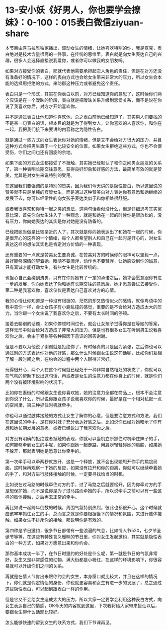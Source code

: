 # 13-安小妖《好男人，你也要学会撩妹》：0-100：015表白微信ziyuan-share

本节目由喜马拉雅独家播出，调动女生的情绪，让她喜欢特别的你，我是查克，表白绝对是技术含量很高的一件事，在传统的思维里，表白就是向女生表达自己的兴趣，很多人会选择直接说我爱你，或者你可以做我的女朋友吗。

如果对方接受你的表白，那就代表他需要承担起恋人角色的责任，但是在对方还没有准备好的情况下，这样的表白方式也会给女生带来非常大的压力，所以女生会本能的选择用拒绝的方式，来防御这种压力或者避免这个责任。

表白只是一个形式，其实在你表白以前，对方已经知道你的意思了，这时候你们两个应该是在一个暧昧的阶段，表白就是把暧昧关系升级到恋爱关系，而不是说在你说了我喜欢你后，对方才开始喜欢你。

并不是通过表白让他知道你喜欢他，总之表白前他已经知道了，其实男人们要找的不是某一句表白的话，根本目的就是为了得到女人，让你喜欢的人喜欢你，和你在一起，我把我们接下来要讲的内容称之为隐性告白。

就是通过一些方式向女生表达你对她的情绪，但是又不会给对方很大的压力，并且这种方式会把男生置于一个比较安全的位置，如果女生拒绝这些方式，你也不会很受伤，你们之间也还有回旋的余地。

如果下面的方式女生都接受了不抵触，其实她已经默认了和你之间男女朋友的关系了，第一种表明长期交往意愿，获得良好印象和好感的方法，最简单有效的就是赞美，尤其是对女生来说特别的受用。

在这里我们要强调的是特别的赞美，因为我们今天讲的是隐性告白，所以这里说的赞美就不只是单纯的夸赞女生，而是通过这种赞美向对方表达你有意愿和她继续的发展下去，你可以经常性的向女孩子表达类似于和你相处很舒服。

或者我很喜欢和你待一起之类的想法，这两句话看似没什么，但是仔细思考其实寓意比深，首先你向女生注入了一种观念，就是和她在一起的时候你是很放松的，没有压力，你向她表达的其实是你对她是没有防备的。

已经把她当做是比较亲近的人了，其次就是你向她表达出了和她在一起的时候，你是很开心的这样的一个情绪，每个人都希望别人和自己在一起时是开心的，对女生表达这样的想法其实也是肯定对方价值的一种表现。

还有重要的一点就是赞美女生要真诚，在赞美对方的时候你的眼神可以坚毅一点，最好能够深情的望着她，眼睛不要漂浮，动作也不要轻浮，让她感受到你的诚意，只有真诚才能打动女生，有些女生是比较传统的。

也担心自己会碰到渣男，只有在你对她有了一定的承诺之后，她才会愿意跟你有进一步的发展，你向她表达了你和她有长期交往的意愿后，她才愿意尝试去接受你，第二种是我喜欢你，喜欢仅仅是表达自己喜欢对方的心情。

我的心情让你知道是一种没有根据的，茫然的却又热情似火的感情，就像粤语中的我中意你一样，会让女孩子有小鹿乱撞的感觉，重要的是不会给对方造成太大的压力，当你跟一个女生说了我喜欢你之后，不要有太长时间的停顿。

接着去聊别的话题，如果你停顿时间过长，就会让女孩子觉得你是在等她的答案，这样无形中就会给对方造成了非常大的压力，但是也有很多女生在听到男生说我喜欢你之后，会由于紧张等各种原因下意识的回答谢谢。

但是不要以为他说了谢谢就是拒绝你了，有时候真的只是因为紧张，之后你也可以通过别的方式表达你对他的好感，那么什么时候跟女生说这句话呢，比如你们互相了解一段时间之后，在约会的过程中两个人聊得非常好。

玩得很开心，两个人在这个时候就已经处于一种非常自然相处的状态了，你就可以在气氛的帮助下说出这句话，再或者是女生的注意力都在你身上的时候，就是你们两个没有被环境影响的状况下。

比如你在逛街的时候跟女生说你喜欢她，她的注意力全都在商品上，根本不会注意到你说了什么，所以说你跟女孩子说我喜欢你的时候，最好是在一个相对私密一点的空间里，第三种抓住时机就牵手。

你也可以通过肢体接触的方式让女生了解你的心意，但是要注意方式和方法，我们在这里说的牵手，是在你对妹子充分表达好感之后，比如说你已经对她暗示了你有想和她长期发展的意愿，或者已经说过了我喜欢你之后。

对方没有明确的拒绝或者抵触的表现，你就可以当机立断抓住时机牵住妹子的手，如何能够牵到女生的手呢，如果你跟她一起走路，用肩膀轻轻碰她的肩膀，如果她不躲开，那就表明她是愿意让你牵手的。

第一次牵手可以牵两秒就放开，这是一个释放，就不会出现她甩开你手的尴尬局面，这时候再观察一下她的反应，如果没有拉开和你的距离，你就可以继续牵着她的手了，和对方进行肢体接触的时候，一定要寻找恰当的时机。

比如说在过马路的时候牵住对方的手，过了马路之后就要松开，因为你牵对方的手是想保护她，而不是说你是为了过马路而牵她的手，所以说牵手之前可以有一些这样的肢体接触，之后再去正常的牵手。

再比如说一起跨年倒数的时候，周围气氛特别热烈，彼此也都很开心，这个时候就应该牢牢抓住女生的手，总而言之就是你要根据当下的情况和氛围，来进行肢体接触，如果女生不排斥你的接触，那说明你是有戏的。

第四种是节日邀约，很多节日都带有一些浪漫的气息，比如情人节520，七夕节圣诞节等等，在这些有特殊含义暧昧的节日里，你对女生发起邀约，其实就是隐性表白的一种方式，如果对方愿意出来和你约会。

那你基本成功一半了，在节日时邀约的好处是什么呢，第一就是节日的气氛非常好，女生又是非常感性的动物，满大街都是小粉红，在这样的环境影响下，你很容易就可以升级你们之间的关系。

再就是在情人节肯出来跟你约会的女生，本身窗口就比较大，并且在这样的情况下，你们就是假定情侣的身份，你也就更容易和女生有进一步的发展了，总之通过这些隐性表白，可以起到跟表白一样的作用。

但是它又不会给女生造成太大的压力，所以大家一定要学会利用这种表白方式，向女生表达自己的情感，OK今天的内容就到这里，下次我将给大家带来搭讪以后，要跟女生聊什么话题比较好。

怎么能够快速的留到女生的联系方式，我们下节课再见。